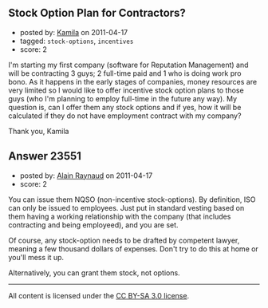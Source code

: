 ## Stock Option Plan for Contractors?

- posted by: [Kamila](https://stackexchange.com/users/-1/9740-kamila) on 2011-04-17
- tagged: `stock-options`, `incentives`
- score: 2

I'm starting my first company (software for Reputation Management) and will be contracting 3 guys; 2 full-time paid and 1 who is doing work pro bono. As it happens in the early stages of companies, money resources are very limited so I would like to offer incentive stock option plans to those guys (who I'm planning to employ full-time in the future any way). My question is, can I offer them any stock options and if yes, how it will be calculated if they do not have employment contract with my company?

Thank you,
Kamila


## Answer 23551

- posted by: [Alain Raynaud](https://stackexchange.com/users/-1/502-alain-raynaud) on 2011-04-17
- score: 2

You can issue them NQSO (non-incentive stock-options). By definition, ISO can only be issued to employees. Just put in standard vesting based on them having a working relationship with the company (that includes contracting and being employeed), and you are set.

Of course, any stock-option needs to be drafted by competent lawyer, meaning a few thousand dollars of expenses. Don't try to do this at home or you'll mess it up.

Alternatively, you can grant them stock, not options.



---

All content is licensed under the [CC BY-SA 3.0 license](https://creativecommons.org/licenses/by-sa/3.0/).

